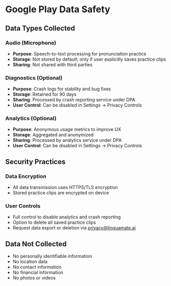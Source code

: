 # Google Play Data Safety

## Data Types Collected

### Audio (Microphone)
- **Purpose**: Speech-to-text processing for pronunciation practice
- **Storage**: Not stored by default; only if user explicitly saves practice clips
- **Sharing**: Not shared with third parties

### Diagnostics (Optional)
- **Purpose**: Crash logs for stability and bug fixes
- **Storage**: Retained for 90 days
- **Sharing**: Processed by crash reporting service under DPA
- **User Control**: Can be disabled in Settings → Privacy Controls

### Analytics (Optional)
- **Purpose**: Anonymous usage metrics to improve UX
- **Storage**: Aggregated and anonymized
- **Sharing**: Processed by analytics service under DPA
- **User Control**: Can be disabled in Settings → Privacy Controls

## Security Practices

### Data Encryption
- All data transmission uses HTTPS/TLS encryption
- Stored practice clips are encrypted on device

### User Controls
- Full control to disable analytics and crash reporting
- Option to delete all saved practice clips
- Request data export or deletion via privacy@linguamate.ai

## Data Not Collected
- No personally identifiable information
- No location data
- No contact information
- No financial information
- No photos or videos
